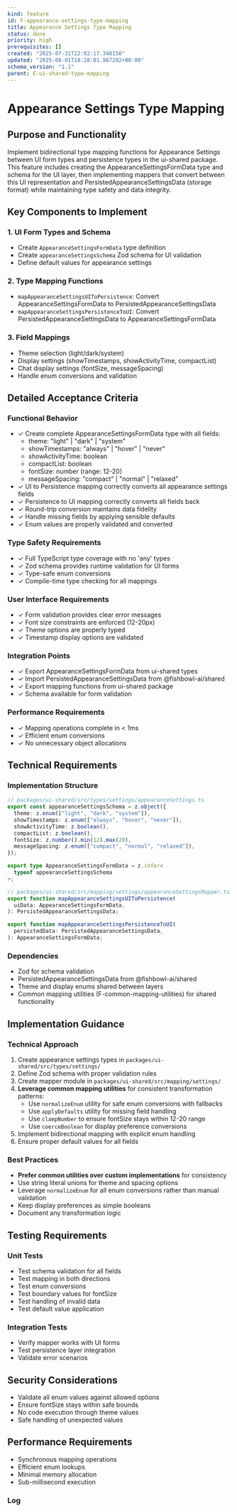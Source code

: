 ```yaml
---
kind: feature
id: F-appearance-settings-type-mapping
title: Appearance Settings Type Mapping
status: done
priority: high
prerequisites: []
created: "2025-07-31T22:02:17.348150"
updated: "2025-08-01T18:28:01.967282+00:00"
schema_version: "1.1"
parent: E-ui-shared-type-mapping
---
```


# Appearance Settings Type Mapping

## Purpose and Functionality

Implement bidirectional type mapping functions for Appearance Settings between UI form types and persistence types in the ui-shared package. This feature includes creating the AppearanceSettingsFormData type and schema for the UI layer, then implementing mappers that convert between this UI representation and PersistedAppearanceSettingsData (storage format) while maintaining type safety and data integrity.

## Key Components to Implement

### 1. UI Form Types and Schema

- Create `AppearanceSettingsFormData` type definition
- Create `appearanceSettingsSchema` Zod schema for UI validation
- Define default values for appearance settings

### 2. Type Mapping Functions

- `mapAppearanceSettingsUIToPersistence`: Convert AppearanceSettingsFormData to PersistedAppearanceSettingsData
- `mapAppearanceSettingsPersistenceToUI`: Convert PersistedAppearanceSettingsData to AppearanceSettingsFormData

### 3. Field Mappings

- Theme selection (light/dark/system)
- Display settings (showTimestamps, showActivityTime, compactList)
- Chat display settings (fontSize, messageSpacing)
- Handle enum conversions and validation

## Detailed Acceptance Criteria

### Functional Behavior

- ✓ Create complete AppearanceSettingsFormData type with all fields:
  - theme: "light" | "dark" | "system"
  - showTimestamps: "always" | "hover" | "never"
  - showActivityTime: boolean
  - compactList: boolean
  - fontSize: number (range: 12-20)
  - messageSpacing: "compact" | "normal" | "relaxed"
- ✓ UI to Persistence mapping correctly converts all appearance settings fields
- ✓ Persistence to UI mapping correctly converts all fields back
- ✓ Round-trip conversion maintains data fidelity
- ✓ Handle missing fields by applying sensible defaults
- ✓ Enum values are properly validated and converted

### Type Safety Requirements

- ✓ Full TypeScript type coverage with no 'any' types
- ✓ Zod schema provides runtime validation for UI forms
- ✓ Type-safe enum conversions
- ✓ Compile-time type checking for all mappings

### User Interface Requirements

- ✓ Form validation provides clear error messages
- ✓ Font size constraints are enforced (12-20px)
- ✓ Theme options are properly typed
- ✓ Timestamp display options are validated

### Integration Points

- ✓ Export AppearanceSettingsFormData from ui-shared types
- ✓ Import PersistedAppearanceSettingsData from @fishbowl-ai/shared
- ✓ Export mapping functions from ui-shared package
- ✓ Schema available for form validation

### Performance Requirements

- ✓ Mapping operations complete in < 1ms
- ✓ Efficient enum conversions
- ✓ No unnecessary object allocations

## Technical Requirements

### Implementation Structure

```typescript
// packages/ui-shared/src/types/settings/appearanceSettings.ts
export const appearanceSettingsSchema = z.object({
  theme: z.enum(["light", "dark", "system"]),
  showTimestamps: z.enum(["always", "hover", "never"]),
  showActivityTime: z.boolean(),
  compactList: z.boolean(),
  fontSize: z.number().min(12).max(20),
  messageSpacing: z.enum(["compact", "normal", "relaxed"]),
});

export type AppearanceSettingsFormData = z.infer<
  typeof appearanceSettingsSchema
>;

// packages/ui-shared/src/mapping/settings/appearanceSettingsMapper.ts
export function mapAppearanceSettingsUIToPersistence(
  uiData: AppearanceSettingsFormData,
): PersistedAppearanceSettingsData;

export function mapAppearanceSettingsPersistenceToUI(
  persistedData: PersistedAppearanceSettingsData,
): AppearanceSettingsFormData;
```

### Dependencies

- Zod for schema validation
- PersistedAppearanceSettingsData from @fishbowl-ai/shared
- Theme and display enums shared between layers
- Common mapping utilities (F-common-mapping-utilities) for shared functionality

## Implementation Guidance

### Technical Approach

1. Create appearance settings types in `packages/ui-shared/src/types/settings/`
2. Define Zod schema with proper validation rules
3. Create mapper module in `packages/ui-shared/src/mapping/settings/`
4. **Leverage common mapping utilities** for consistent transformation patterns:
   - Use `normalizeEnum` utility for safe enum conversions with fallbacks
   - Use `applyDefaults` utility for missing field handling
   - Use `clampNumber` to ensure fontSize stays within 12-20 range
   - Use `coerceBoolean` for display preference conversions
5. Implement bidirectional mapping with explicit enum handling
6. Ensure proper default values for all fields

### Best Practices

- **Prefer common utilities over custom implementations** for consistency
- Use string literal unions for theme and spacing options
- Leverage `normalizeEnum` for all enum conversions rather than manual validation
- Keep display preferences as simple booleans
- Document any transformation logic

## Testing Requirements

### Unit Tests

- Test schema validation for all fields
- Test mapping in both directions
- Test enum conversions
- Test boundary values for fontSize
- Test handling of invalid data
- Test default value application

### Integration Tests

- Verify mapper works with UI forms
- Test persistence layer integration
- Validate error scenarios

## Security Considerations

- Validate all enum values against allowed options
- Ensure fontSize stays within safe bounds
- No code execution through theme values
- Safe handling of unexpected values

## Performance Requirements

- Synchronous mapping operations
- Efficient enum lookups
- Minimal memory allocation
- Sub-millisecond execution

### Log
